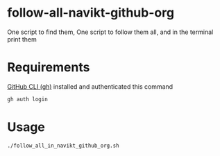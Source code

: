 # follow-all-navikt-github-org
One script to find them,
One script to follow them all,
and in the terminal print them

# Requirements
[GitHub CLI (gh)](https://cli.github.com/) installed and authenticated this command
```bash
gh auth login
```

# Usage
```bash 
./follow_all_in_navikt_github_org.sh
```
